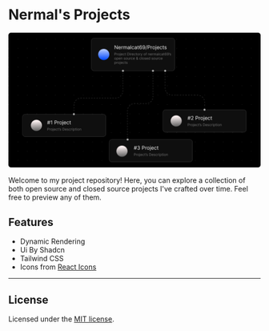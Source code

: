 
# Nermal's Projects

![cover-image](cover.png)

Welcome to my project repository! Here, you can explore a collection of both open source and closed source projects I've crafted over time. Feel free to preview any of them.


## Features

- Dynamic Rendering
- Ui By Shadcn
- Tailwind CSS
- Icons from [React Icons](http://react-icons.github.io/react-icons/)

---

## License

Licensed under the [MIT license](https://github.com/).